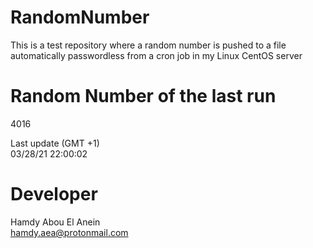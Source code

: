 # RandomNumber    
This is a test repository where a random number is pushed to a file automatically passwordless from a cron job in my Linux CentOS server    
# Random Number of the last run   
4016
      
Last update (GMT +1)    
03/28/21 22:00:02
# Developer    
Hamdy Abou El Anein   
hamdy.aea@protonmail.com
